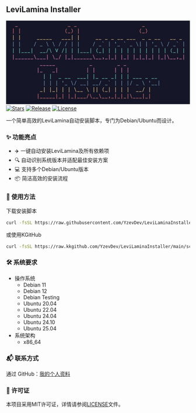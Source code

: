 ## LeviLamina Installer

![Preview](assets/preview.jpg)
[![Stars](https://img.shields.io/github/stars/YzevDev/LeviLaminaInstaller?style=flat-square)](https://github.com/YzevDev/LeviLaminaInstaller/stargazers)
[![Release](https://img.shields.io/github/v/release/YzevDev/LeviLaminaInstaller?style=flat-square)](https://github.com/YzevDev/LeviLaminaInstaller/releases/latest)
[![License](https://img.shields.io/github/license/YzevDev/LeviLaminaInstaller?style=flat-square)](LICENSE)

一个简单高效的LeviLamina自动安装脚本，专门为Debian/Ubuntu而设计。

### ✨ 功能亮点

- ✈️ 一键自动安装LeviLamina及所有依赖项
- 🔍 自动识别系统版本并适配最佳安装方案
- 💻 支持多个Debian/Ubuntu版本
- 📦 简洁高效的安装流程

### 🚀 使用方法

下载安装脚本

```bash
curl -fsSL https://raw.githubusercontent.com/YzevDev/LeviLaminaInstaller/main/scripts/install.sh | sudo bash
```

或使用KGitHub

```bash
curl -fsSL https://raw.kkgithub.com/YzevDev/LeviLaminaInstaller/main/scripts/install_proxy.sh | sudo bash
```

### 🛠️ 系统要求

- 操作系统
  - Debian 11
  - Debian 12
  - Debian Testing
  - Ubuntu 20.04
  - Ubuntu 22.04
  - Ubuntu 24.04
  - Ubuntu 24.10
  - Ubuntu 25.04
- 系统架构
  - x86_64

### 📬 联系方式

通过 GitHub：[我的个人资料](https://github.com/YzevDev)

### 📜 许可证

本项目采用MIT许可证，详情请参阅[LICENSE](LICENSE)文件。
